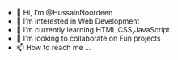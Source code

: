 - 👋 Hi, I’m @HussainNoordeen
- 👀 I’m interested in Web Development
- 🌱 I’m currently learning HTML,CSS,JavaScript
- 💞️ I’m looking to collaborate on Fun projects
- 📫 How to reach me ...

<!---
HussainNoordeen/HussainNoordeen is a ✨ special ✨ repository because its `README.md` (this file) appears on your GitHub profile.
You can click the Preview link to take a look at your changes.
--->
